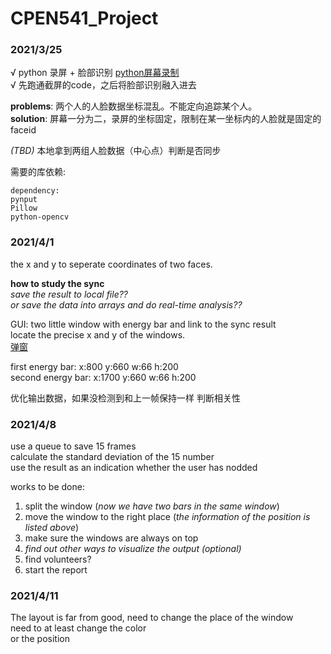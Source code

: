 # CPEN541_Project
### 2021/3/25
√ python 录屏 + 脸部识别  [python屏幕录制](https://www.jb51.net/article/181757.htm)  
√ 先跑通截屏的code，之后将脸部识别融入进去  

**problems**: 两个人的人脸数据坐标混乱。不能定向追踪某个人。  
**solution**: 屏幕一分为二，录屏的坐标固定，限制在某一坐标内的人脸就是固定的faceid  

*(TBD)* 本地拿到两组人脸数据（中心点）判断是否同步  

需要的库依赖:
```
dependency: 
pynput 
Pillow 
python-opencv
```
### 2021/4/1
the x and y to seperate coordinates of two faces.

**how to study the sync**  
*save the result to local file??*  
*or save the data into arrays and do real-time analysis??*  

GUI: two little window with energy bar and link to the sync result  
locate the precise x and y of the windows.  
[弹窗](https://zhuanlan.zhihu.com/p/81429343)  

first energy bar: x:800  y:660  w:66  h:200  
second energy bar:  x:1700  y:660  w:66  h:200

优化输出数据，如果没检测到和上一帧保持一样
判断相关性

### 2021/4/8
use a queue to save 15 frames  
calculate the standard deviation of the 15 number  
use the result as an indication whether the user has nodded

works to be done:
1. split the window (*now we have two bars in the same window*)  
2. move the window to the right place (*the information of the position is listed above*)  
3. make sure the windows are always on top  
4. *find out other ways to visualize the output (optional)*  
5. find volunteers?  
6. start the report  

### 2021/4/11
The layout is far from good, need to change the place of the window  
need to at least change the color  
or the position
